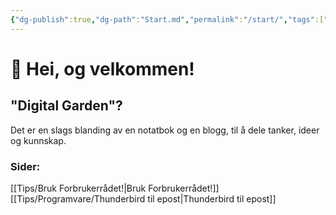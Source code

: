 ```yaml
---
{"dg-publish":true,"dg-path":"Start.md","permalink":"/start/","tags":["gardenEntry"]}
---
```


# 👋 Hei, og velkommen!
 
## "Digital Garden"?
Det er en slags blanding av en notatbok og en blogg, til å dele tanker, ideer og kunnskap.
 
### Sider:
[[Tips/Bruk Forbrukerrådet!\|Bruk Forbrukerrådet!]]
[[Tips/Programvare/Thunderbird til epost\|Thunderbird til epost]]